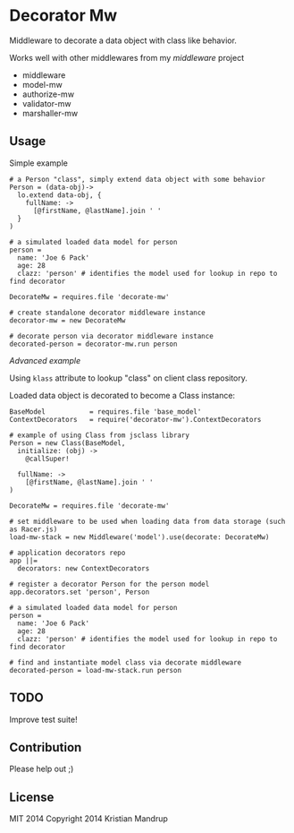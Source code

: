 # Decorator Mw

Middleware to decorate a data object with class like behavior.

Works well with other middlewares from my *middleware* project

* middleware
* model-mw
* authorize-mw
* validator-mw
* marshaller-mw

## Usage

Simple example

```LiveScript
# a Person "class", simply extend data object with some behavior
Person = (data-obj)->
  lo.extend data-obj, {  
    fullName: ->
      [@firstName, @lastName].join ' '
  }
)

# a simulated loaded data model for person
person =
  name: 'Joe 6 Pack'
  age: 28
  clazz: 'person' # identifies the model used for lookup in repo to find decorator

DecorateMw = requires.file 'decorate-mw'

# create standalone decorator middleware instance
decorator-mw = new DecorateMw

# decorate person via decorator middleware instance
decorated-person = decorator-mw.run person
```

*Advanced example*

Using `klass` attribute to lookup "class" on client class repository.

Loaded data object is decorated to become a Class instance:

```LiveScript
BaseModel           = requires.file 'base_model'
ContextDecorators   = require('decorator-mw').ContextDecorators

# example of using Class from jsclass library
Person = new Class(BaseModel,
  initialize: (obj) ->
    @callSuper!

  fullName: ->
    [@firstName, @lastName].join ' '
)

DecorateMw = requires.file 'decorate-mw'

# set middleware to be used when loading data from data storage (such as Racer.js)
load-mw-stack = new Middleware('model').use(decorate: DecorateMw)

# application decorators repo
app ||=
  decorators: new ContextDecorators

# register a decorator Person for the person model
app.decorators.set 'person', Person

# a simulated loaded data model for person
person =
  name: 'Joe 6 Pack'
  age: 28
  clazz: 'person' # identifies the model used for lookup in repo to find decorator

# find and instantiate model class via decorate middleware
decorated-person = load-mw-stack.run person
```

## TODO

Improve test suite!

## Contribution

Please help out ;)

## License

MIT 2014
Copyright 2014 Kristian Mandrup
